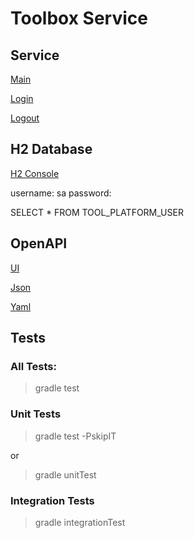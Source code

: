 # Toolbox Service

## Service

[Main](http://localhost:8080/toolbox-service/)

[Login](http://localhost:8080/toolbox-service/login)

[Logout](http://localhost:8080/toolbox-service/logout)

## H2 Database

[H2 Console](http://localhost:8080/toolbox-service/h2-console)

username: sa
password:

SELECT * FROM TOOL_PLATFORM_USER

## OpenAPI

[UI](http://localhost:8080/toolbox-service/swagger-ui.html)

[Json](http://localhost:8080/toolbox-service/v3/api-docs)

[Yaml](http://localhost:8080/toolbox-service/v3/api-docs.yaml)

## Tests

### All Tests:

> gradle test

### Unit Tests

> gradle test -PskipIT

or

> gradle unitTest

### Integration Tests

> gradle integrationTest